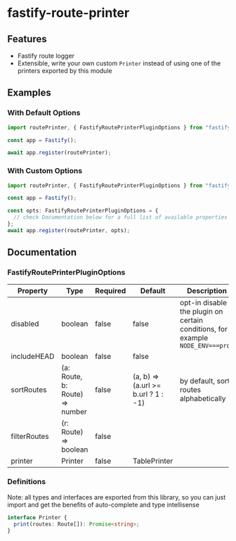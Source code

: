 # fastify-route-printer

## Features

- Fastify route logger
- Extensible, write your own custom `Printer` instead of using one of the printers exported by this module

## Examples

### With Default Options

```ts
import routePrinter, { FastifyRoutePrinterPluginOptions } from "fastify-route-printer";

const app = Fastify();

await app.register(routePrinter);
```

### With Custom Options

```ts
import routePrinter, { FastifyRoutePrinterPluginOptions } from "fastify-route-printer";

const app = Fastify();

const opts: FastifyRoutePrinterPluginOptions = {
  // check Documentation below for a full list of available properties
};
await app.register(routePrinter, opts);
```

## Documentation

### FastifyRoutePrinterPluginOptions

| Property     | Type                           | Required | Default                             | Description                                                                    |
| ------------ | ------------------------------ | -------- | ----------------------------------- | ------------------------------------------------------------------------------ |
| disabled     | boolean                        | false    | false                               | opt-in disable the plugin on certain conditions, for example `NODE_ENV===prod` |
| includeHEAD  | boolean                        | false    | false                               |                                                                                |
| sortRoutes   | (a: Route, b: Route) => number | false    | (a, b) => (a.url >= b.url ? 1 : -1) | by default, sorts routes alphabetically                                        |
| filterRoutes | (r: Route) => boolean          | false    |                                     |
| printer      | Printer                        | false    | TablePrinter                        |

### Definitions

Note: all types and interfaces are exported from this library, so you can just import and get the benefits of auto-complete and type intellisense

```ts
interface Printer {
  print(routes: Route[]): Promise<string>;
}
```
